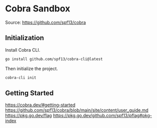 # Cobra Sandbox

Source: <https://github.com/spf13/cobra>

## Initialization

Install Cobra CLI.

```sh
go install github.com/spf13/cobra-cli@latest
```

Then initialize the project.

```sh
cobra-cli init
```

## Getting Started

<https://cobra.dev/#getting-started>
<https://github.com/spf13/cobra/blob/main/site/content/user_guide.md>
<https://pkg.go.dev/flag>
<https://pkg.go.dev/github.com/spf13/pflag#pkg-index>
